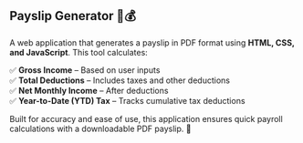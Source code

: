 ## Payslip Generator 📄💰  

A web application that generates a payslip in PDF format using **HTML, CSS, and JavaScript**. This tool calculates:  

✅ **Gross Income** – Based on user inputs  
✅ **Total Deductions** – Includes taxes and other deductions  
✅ **Net Monthly Income** – After deductions  
✅ **Year-to-Date (YTD) Tax** – Tracks cumulative tax deductions  

Built for accuracy and ease of use, this application ensures quick payroll calculations with a downloadable PDF payslip. 🚀
